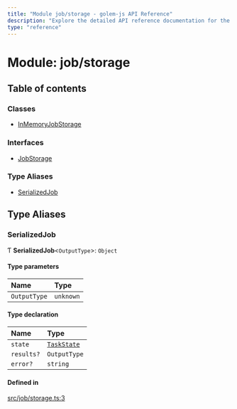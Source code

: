```yaml
---
title: "Module job/storage - golem-js API Reference"
description: "Explore the detailed API reference documentation for the Module job/storage within the golem-js SDK for the Golem Network."
type: "reference"
---
```

# Module: job/storage

## Table of contents

### Classes

- [InMemoryJobStorage](../classes/job_storage.InMemoryJobStorage)

### Interfaces

- [JobStorage](../interfaces/job_storage.JobStorage)

### Type Aliases

- [SerializedJob](job_storage#serializedjob)

## Type Aliases

### SerializedJob

Ƭ **SerializedJob**<`OutputType`\>: `Object`

#### Type parameters

| Name | Type |
| :------ | :------ |
| `OutputType` | `unknown` |

#### Type declaration

| Name | Type |
| :------ | :------ |
| `state` | [`TaskState`](../enums/task_task.TaskState) |
| `results?` | `OutputType` |
| `error?` | `string` |

#### Defined in

[src/job/storage.ts:3](https://github.com/golemfactory/golem-js/blob/72269cc/src/job/storage.ts#L3)

